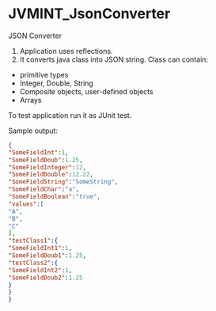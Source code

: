 JVMINT_JsonConverter
====================

JSON Converter 
1. Application uses reflections.
2. It converts java class into JSON string. Class can contain:
- primitive types
- Integer, Double, String
- Composite objects, user-defined objects
- Arrays


To test application run it as JUnit test.

Sample output:
```json
{
"SomeFieldInt":1,
"SomeFieldDoub":1.25,
"SomeFieldInteger":12,
"SomeFieldDouble":12.22,
"SomeFieldString":"SomeString",
"SomeFieldChar":"a",
"SomeFieldBoolean":"true",
"values":[
"A",
"B",
"C"
],
"testClass1":{
"SomeFieldInt1":1,
"SomeFieldDoub1":1.25,
"testClass2":{
"SomeFieldInt2":1,
"SomeFieldDoub2":1.25
}
}
}
```


